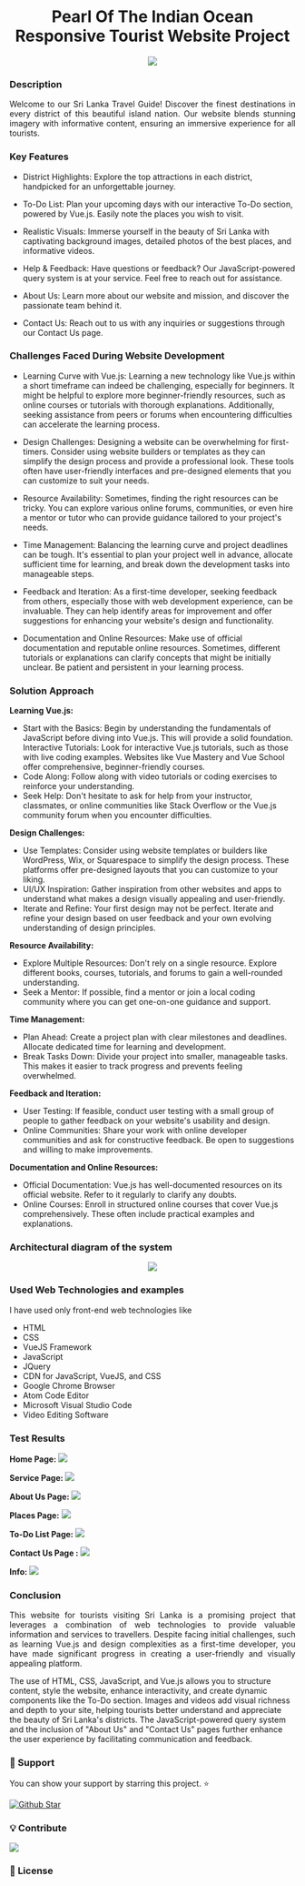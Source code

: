 
<h1 align="center">Pearl Of The Indian Ocean <br>Responsive Tourist Website Project </h1>

<div align="center">
<img  src="https://github.com/rihamnazeer/Pearl-Of-The-Indian-Ocean/assets/90144970/bbe848c9-a3b7-453e-ae25-768328b98edd">
</div>
  
### Description 
<p align="justify"> Welcome to our Sri Lanka Travel Guide! Discover the finest destinations in every district of this beautiful island nation. Our website blends stunning imagery with informative content, ensuring an immersive experience for all tourists.</p>

### Key Features
- District Highlights: Explore the top attractions in each district, handpicked for an unforgettable journey.

- To-Do List: Plan your upcoming days with our interactive To-Do section, powered by Vue.js. Easily note the places you wish to visit.

- Realistic Visuals: Immerse yourself in the beauty of Sri Lanka with captivating background images, detailed photos of the best places, and informative videos.

- Help & Feedback: Have questions or feedback? Our JavaScript-powered query system is at your service. Feel free to reach out for assistance.

- About Us: Learn more about our website and mission, and discover the passionate team behind it.

- Contact Us: Reach out to us with any inquiries or suggestions through our Contact Us page.
  
### Challenges Faced During Website Development 
- Learning Curve with Vue.js: Learning a new technology like Vue.js within a short timeframe can indeed be challenging, especially for beginners. It might be helpful to explore more beginner-friendly resources, such as online courses or tutorials with thorough explanations. Additionally, seeking assistance from peers or forums when encountering difficulties can accelerate the learning process.

- Design Challenges: Designing a website can be overwhelming for first-timers. Consider using website builders or templates as they can simplify the design process and provide a professional look. These tools often have user-friendly interfaces and pre-designed elements that you can customize to suit your needs.

- Resource Availability: Sometimes, finding the right resources can be tricky. You can explore various online forums, communities, or even hire a mentor or tutor who can provide guidance tailored to your project's needs.

- Time Management: Balancing the learning curve and project deadlines can be tough. It's essential to plan your project well in advance, allocate sufficient time for learning, and break down the development tasks into manageable steps.

- Feedback and Iteration: As a first-time developer, seeking feedback from others, especially those with web development experience, can be invaluable. They can help identify areas for improvement and offer suggestions for enhancing your website's design and functionality.

- Documentation and Online Resources: Make use of official documentation and reputable online resources. Sometimes, different tutorials or explanations can clarify concepts that might be initially unclear. Be patient and persistent in your learning process.
  
### Solution Approach
**Learning Vue.js:**
- Start with the Basics: Begin by understanding the fundamentals of JavaScript before diving into Vue.js. This will provide a solid foundation.
Interactive Tutorials: Look for interactive Vue.js tutorials, such as those with live coding examples. Websites like Vue Mastery and Vue School offer comprehensive, beginner-friendly courses.
- Code Along: Follow along with video tutorials or coding exercises to reinforce your understanding.
- Seek Help: Don't hesitate to ask for help from your instructor, classmates, or online communities like Stack Overflow or the Vue.js community forum when you encounter difficulties.
  
**Design Challenges:**
- Use Templates: Consider using website templates or builders like WordPress, Wix, or Squarespace to simplify the design process. These platforms offer pre-designed layouts that you can customize to your liking.
- UI/UX Inspiration: Gather inspiration from other websites and apps to understand what makes a design visually appealing and user-friendly.
- Iterate and Refine: Your first design may not be perfect. Iterate and refine your design based on user feedback and your own evolving understanding of design principles.
  
**Resource Availability:**
- Explore Multiple Resources: Don't rely on a single resource. Explore different books, courses, tutorials, and forums to gain a well-rounded understanding.
- Seek a Mentor: If possible, find a mentor or join a local coding community where you can get one-on-one guidance and support.

**Time Management:**
- Plan Ahead: Create a project plan with clear milestones and deadlines. Allocate dedicated time for learning and development.
- Break Tasks Down: Divide your project into smaller, manageable tasks. This makes it easier to track progress and prevents feeling overwhelmed.

**Feedback and Iteration:**
- User Testing: If feasible, conduct user testing with a small group of people to gather feedback on your website's usability and design.
- Online Communities: Share your work with online developer communities and ask for constructive feedback. Be open to suggestions and willing to make improvements.

**Documentation and Online Resources:**
- Official Documentation: Vue.js has well-documented resources on its official website. Refer to it regularly to clarify any doubts.
- Online Courses: Enroll in structured online courses that cover Vue.js comprehensively. These often include practical examples and explanations.

  
### Architectural diagram of the system
<div align="center">
<img  src="https://github.com/rihamnazeer/Pearl-Of-The-Indian-Ocean/assets/90144970/a54f77f1-266c-4162-b3b5-a702a25e382a">
</div>

### Used Web Technologies and examples
I have used only front-end web technologies like
- HTML                        
- CSS                 
- VueJS Framework
- JavaScript
- JQuery
- CDN for JavaScript, VueJS, and CSS
- Google Chrome Browser     
- Atom Code Editor    
- Microsoft Visual Studio Code
- Video Editing Software
  
### Test Results
**Home Page:** 
<img  src="https://github.com/rihamnazeer/Pearl-Of-The-Indian-Ocean/assets/90144970/7183ee19-872f-4a0f-9984-53183cb8dc45">


**Service Page:**
<img  src="https://github.com/rihamnazeer/Pearl-Of-The-Indian-Ocean/assets/90144970/d67a10d8-8e12-466d-a42d-6cada277644e">

**About Us Page:**
<img  src="https://github.com/rihamnazeer/Pearl-Of-The-Indian-Ocean/assets/90144970/4e8e5a37-4a01-4e3f-95f0-5b322b980896">


**Places Page:**
<img  src="https://github.com/rihamnazeer/Pearl-Of-The-Indian-Ocean/assets/90144970/05b74d04-cc86-45ea-b596-6a9928b79aff">


**To-Do List Page:**
<img  src="https://github.com/rihamnazeer/Pearl-Of-The-Indian-Ocean/assets/90144970/bafade30-1a96-42a5-bbe7-c4518b53fc00">

**Contact Us Page :**
<img  src="https://github.com/rihamnazeer/Pearl-Of-The-Indian-Ocean/assets/90144970/0764ae49-6428-4944-a87e-566a05ea8754">


**Info:** 
<img  src="https://github.com/rihamnazeer/Pearl-Of-The-Indian-Ocean/assets/90144970/967bbb8b-f16c-4e0c-b27d-15d325af8e44">



### Conclusion
<p align="justify">This website for tourists visiting Sri Lanka is a promising project that leverages a combination of web technologies to provide valuable information and services to travellers. Despite facing initial challenges, such as learning Vue.js and design complexities as a first-time developer, you have made significant progress in creating a user-friendly and visually appealing platform.</p>

<p>The use of HTML, CSS, JavaScript, and Vue.js allows you to structure content, style the website, enhance interactivity, and create dynamic components like the To-Do section. Images and videos add visual richness and depth to your site, helping tourists better understand and appreciate the beauty of Sri Lanka's districts. The JavaScript-powered query system and the inclusion of "About Us" and "Contact Us" pages further enhance the user experience by facilitating communication and feedback. </p>

### 💖 Support

<p>You can show your support by starring this project. ⭐</p>
<a href="https://github.com/rihamnazeer/Pearl-Of-The-Indian-Ocean/stargazers">
  <img src="https://img.shields.io/github/stars/rihamnazeer/Pearl-Of-The-Indian-Ocean?style=social" alt="Github Star">
</a>

### 💡 Contribute

<a href="https://github.com/rihamnazeer/Pearl-Of-The-Indian-Ocean/blob/main/CONTRIBUTING.md">
   <img src="https://img.shields.io/badge/contributions-welcome-brightgreen.svg?style=flat"/>
</a>
    
### 📄 License


